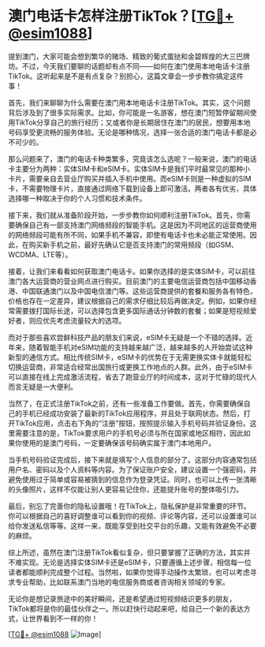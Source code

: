 # 澳门电话卡怎样注册TikTok？[[TG💪+ @esim1088](https://t.me/s/esim1088)]

提到澳门，大家可能会想到繁华的赌场、精致的葡式蛋挞和金碧辉煌的大三巴牌坊。不过，今天我们要聊的话题却有点不同——如何在澳门使用本地电话卡注册TikTok。这听起来是不是有点复杂？别担心，这篇文章会一步步教你搞定这件事！

首先，我们来聊聊为什么需要在澳门用本地电话卡注册TikTok。其实，这个问题背后涉及到了很多实际需求。比如，你可能是一名游客，想在澳门短暂停留期间使用TikTok分享自己的旅行经历；又或者你是长期居住在澳门的居民，想要用本地号码享受更流畅的服务体验。无论是哪种情况，选择一张合适的澳门电话卡都是必不可少的。

那么问题来了，澳门的电话卡种类繁多，究竟该怎么选呢？一般来说，澳门的电话卡主要分为两种：实体SIM卡和eSIM卡。实体SIM卡是我们平时最常见的那种小卡片，需要亲自去营业厅购买并插入手机中使用。而eSIM卡则是一种虚拟的SIM卡，不需要物理卡片，直接通过网络下载到设备上即可激活。两者各有优劣，具体选择哪一种取决于你的个人习惯和技术条件。

接下来，我们就从准备阶段开始，一步步教你如何顺利注册TikTok。首先，你需要确保自己有一部支持澳门网络频段的智能手机。这是因为不同地区的运营商使用的网络频段可能有所不同，如果手机不兼容，即使有电话卡也未必能正常使用。因此，在购买新手机之前，最好先确认它是否支持澳门的常用频段（如GSM、WCDMA、LTE等）。

接着，让我们来看看如何获取澳门电话卡。如果你选择的是实体SIM卡，可以前往澳门各大运营商的营业网点进行购买。目前澳门的主要电信运营商包括中国移动香港、中国联通澳门以及中国电信澳门等。这些运营商提供的套餐和服务各有特色，价格也存在一定差异，建议根据自己的需求仔细比较后再做决定。例如，如果你经常需要拨打国际长途，可以选择包含更多国际通话分钟数的套餐；如果是短视频爱好者，则应优先考虑流量较大的选项。

而对于那些喜欢尝鲜科技产品的朋友们来说，eSIM卡无疑是一个不错的选择。近年来，随着智能手机对eSIM功能的支持越来越广泛，越来越多的人开始尝试这种新型的通信方式。相比传统SIM卡，eSIM卡的优势在于无需更换实体卡就能轻松切换运营商，非常适合经常出国旅行或更换工作地点的人群。此外，由于eSIM卡可以直接在线上完成激活流程，省去了跑营业厅的时间成本，这对于忙碌的现代人而言无疑是一大便利。

当然了，在正式注册TikTok之前，还有一些准备工作要做。首先，你需要确保自己的手机已经成功安装了最新的TikTok应用程序，并且处于联网状态。然后，打开TikTok应用，点击右下角的“注册”按钮，按照提示输入手机号码并验证身份。这里需要注意的是，TikTok要求用户的手机号必须与所在国家或地区相符，因此如果你使用的是澳门号码，一定要确保该号码确实属于澳门本地用户。

当手机号码验证完成后，接下来就是填写个人信息的部分了。这部分内容通常包括用户名、密码以及个人资料等内容。为了保证账户安全，建议设置一个强密码，并避免使用过于简单或容易被猜到的信息作为登录凭证。同时，也可以上传一张清晰的头像照片，这样不仅能让别人更容易记住你，还能提升账号的整体吸引力。

最后，别忘了完善你的隐私设置哦！在TikTok上，隐私保护是非常重要的环节。你可以根据自己的喜好调整谁可以看到你的视频、评论等内容，还可以设置谁可以给你发送私信等等。这样一来，既能享受到社交平台的乐趣，又能有效避免不必要的麻烦。

综上所述，虽然在澳门注册TikTok看似复杂，但只要掌握了正确的方法，其实并不难实现。无论是选择实体SIM卡还是eSIM卡，只要遵循上述步骤，相信每一位读者都能顺利完成整个过程。当然啦，如果你觉得手动操作太繁琐，也可以考虑寻求专业帮助，比如联系澳门当地的电信服务商或者咨询相关领域的专家。

无论你是想记录旅途中的美好瞬间，还是希望通过短视频结识更多的朋友，TikTok都将是你的最佳伙伴之一。所以赶快行动起来吧，给自己一个新的表达方式，让世界看到不一样的你！

[[TG💪+ @esim1088](https://t.me/s/esim1088) ![Image](https://i.postimg.cc/4NQfJmqS/Snipaste-2025-05-13-00-14-12.png)]